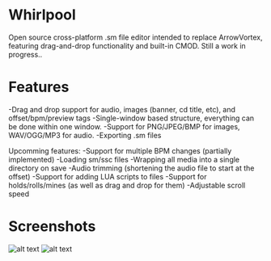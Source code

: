 # Whirlpool
Open source cross-platform .sm file editor intended to replace ArrowVortex, featuring drag-and-drop functionality and built-in CMOD. Still a work in progress..

# Features
-Drag and drop support for audio, images (banner, cd title, etc), and offset/bpm/preview tags
-Single-window based structure, everything can be done within one window.
-Support for PNG/JPEG/BMP for images, WAV/OGG/MP3 for audio.
-Exporting .sm files

Upcomming features:
-Support for multiple BPM changes (partially implemented)
-Loading sm/ssc files
-Wrapping all media into a single directory on save
-Audio trimming (shortening the audio file to start at the offset)
-Support for adding LUA scripts to files
-Support for holds/rolls/mines (as well as drag and drop for them)
-Adjustable scroll speed

# Screenshots

![alt text](https://github.com/jheller9/Whirlpool/blob/master/whirlpool1.png?raw=true)
![alt text](https://github.com/jheller9/Whirlpool/blob/master/whirlpool2.png?raw=true)
